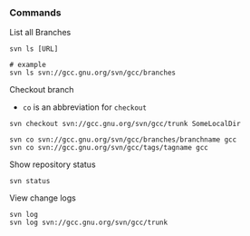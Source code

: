 ### Commands

List all Branches
```
svn ls [URL]

# example
svn ls svn://gcc.gnu.org/svn/gcc/branches
```

Checkout branch
- `co` is an abbreviation for `checkout`
```
svn checkout svn://gcc.gnu.org/svn/gcc/trunk SomeLocalDir

svn co svn://gcc.gnu.org/svn/gcc/branches/branchname gcc
svn co svn://gcc.gnu.org/svn/gcc/tags/tagname gcc
```

Show repository status
```
svn status
```

View change logs
```
svn log
svn log svn://gcc.gnu.org/svn/gcc/trunk
```